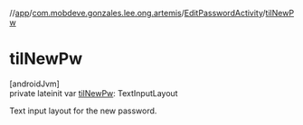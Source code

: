 //[app](../../../index.md)/[com.mobdeve.gonzales.lee.ong.artemis](../index.md)/[EditPasswordActivity](index.md)/[tilNewPw](til-new-pw.md)

# tilNewPw

[androidJvm]\
private lateinit var [tilNewPw](til-new-pw.md): TextInputLayout

Text input layout for the new password.
